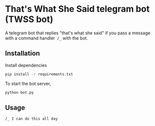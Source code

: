 # That's What She Said telegram bot (TWSS bot)

A telegram bot that replies "that's what she said" if you pass a message with a command handler` /_` with the bot.

## Installation

Install dependencies

```bash
pip install -r requirements.txt
```



To start the bot server,

```bash
python bot.py
```



## Usage

```
/_ I can do this all day
```

